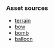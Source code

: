### 





### Asset sources

- [terrain](https://www.fab.com/listings/60487a72-3f20-4bb2-aa78-247ed1582656)
- [bow](https://www.fab.com/listings/6a76435c-6595-4399-9568-916262215e09)
- [bomb](https://www.fab.com/listings/8ed20a0b-ddd4-42b7-9976-fba9cfbe678d)
- [balloon](https://www.fab.com/listings/4b8a049d-4832-472b-a1b4-05a12e38922a)